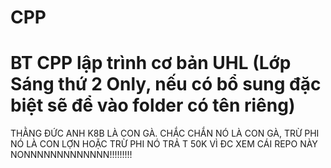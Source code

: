 # CPP
BT CPP lập trình cơ bản UHL
(Lớp Sáng thứ 2 Only, nếu có bổ sung đặc biệt sẽ để vào folder có tên riêng)
=========================================================================
THẰNG ĐỨC ANH K8B LÀ CON GÀ.
CHẮC CHẮN NÓ LÀ CON GÀ, TRỪ PHI NÓ LÀ CON LỢN
HOẶC TRỪ PHI NÓ TRẢ T 50K VÌ ĐC XEM CÁI REPO NÀY
NONNNNNNNNNNNNN!!!!!!!!!
